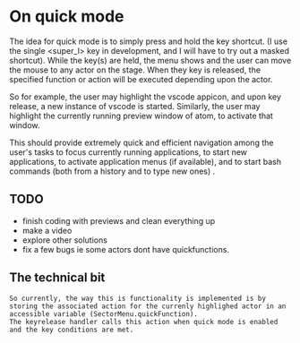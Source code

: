 # On quick mode

The idea for quick mode is to simply press and hold the key shortcut. (I use the single <super_l> key in development, and I will have to try out a masked shortcut). While the key(s) are held, the menu shows and the user can move the mouse to any actor on the stage. When they key is released, the specified function or action will be executed depending upon the actor. 

So for example, the user may highlight the vscode appicon, and upon key release, a new instance of vscode is started. Similarly, the user may highlight the currently running preview window of atom, to activate that window. 

This should provide extremely quick and efficient navigation among the user's tasks to focus currently running applications, to start new applications, to activate application menus (if available), and to start bash commands (both from a history and to type new ones) . 

## TODO 
 - finish coding with previews and clean everything up
 - make a video
 - explore other solutions
 - fix a few bugs ie some actors dont have quickfunctions. 

## The technical bit

    So currently, the way this is functionality is implemented is by storing the associated action for the currenly highlighed actor in an accessible variable (SectorMenu.quickFunction). 
    The keyrelease handler calls this action when quick mode is enabled and the key conditions are met.